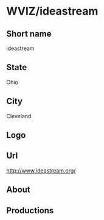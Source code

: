 # WVIZ/ideastream

## Short name

ideastream

## State

Ohio

## City

Cleveland

## Logo



## Url

http://www.ideastream.org/

## About



## Productions


